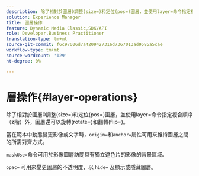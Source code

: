 ```yaml
---
description: 除了相對於圖層0調整(size=)和定位(pos=)圖層，並使用layer=命令指定複合順序（z階）外，圖層還可以旋轉(rotate=)和翻轉(flip=)。
solution: Experience Manager
title: 圖層操作
feature: Dynamic Media Classic,SDK/API
role: Developer,Business Practitioner
translation-type: tm+mt
source-git-commit: f6c97606d7a4209427316d7367013ad9585a5cae
workflow-type: tm+mt
source-wordcount: '129'
ht-degree: 0%

---
```



# 層操作{#layer-operations}

除了相對於圖層0調整(size=)和定位(pos=)圖層，並使用layer=命令指定複合順序（z階）外，圖層還可以旋轉(rotate=)和翻轉(flip=)。

當在範本中動態變更影像或文字時，`origin=`和`anchor=`屬性可用來維持圖層之間的所需對齊方式。

`maskUse=`命令可用於影像圖層訪問具有獨立遮色片的影像的背景區域。

`opac=` 可用來變更圖層的不透明度，以 `hide=` 及顯示或隱藏圖層。
